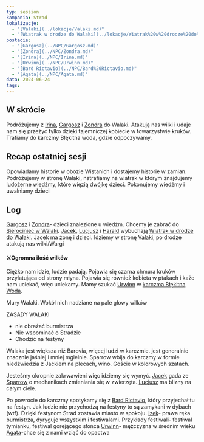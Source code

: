 ```yaml
---
typ: session
kampania: Strad
lokalizacje:
  - "[Valaki](../lokacje/Valaki.md)"
  - "[Wiatrak w drodze do Walaki](../lokacje/Wiatrak%20w%20drodze%20do%20Walaki.md)"
postacie:
  - "[Gargosz](../NPC/Gargosz.md)"
  - "[Zondra](../NPC/Zondra.md)"
  - "[Irina](../NPC/Irina.md)"
  - "[Urwinn](../NPC/Urwinn.md)"
  - "[Bard Rictavio](../NPC/Bard%20Rictavio.md)"
  - "[Agata](../NPC/Agata.md)"
data: 2024-06-24
tags: 
---
```

## W skrócie
Podróżujemy z [Irina](../NPC/Irina.md), [Gargosz](../NPC/Gargosz.md) i [Zondra](../NPC/Zondra.md) do Walaki. Atakują nas wilki i udaje nam się przeżyć tylko dzięki tajemniczej kobiecie w towarzystwie kruków. Trafiamy do karczmy Błękitna woda, gdzie odpoczywamy. 
## Recap ostatniej sesji
Opowiadamy historie w obozie Wistanich i dostajemy historie w zamian. Podróżujemy w stronę Walaki, natrafiamy na wiatrak w którym znajdujemy ludożerne wiedźmy, które więzią dwójkę dzieci. Pokonujemy wiedźmy i uwalniamy dzieci
## Log
[Gargosz](../NPC/Gargosz.md) i [Zondra](../NPC/Zondra.md)- dzieci znalezione u wiedźm. Chcemy je zabrać do [Sierociniec w Walaki](../lokacje/Sierociniec%20w%20Walaki.md).
[Jacek](../postacie%20graczy/Jacek.md), [Lucjusz](../postacie%20graczy/Lucjusz.md) i [Harald](../postacie%20graczy/Harald.md) wybuchają [Wiatrak w drodze do Walaki](../lokacje/Wiatrak%20w%20drodze%20do%20Walaki.md). 
Jacek ma żonę i dzieci.
Idziemy w stronę [Valaki](../lokacje/Valaki.md), po drodze atakują nas wilki/Wargi
#### ⚔Ogromna ilość wilków
Ciężko nam idzie, ludzie padają. Pojawia się czarna chmura kruków przylatująca od strony młyna. Pojawia się również kobieta w ptakach i każe nam uciekać, więc uciekamy. Mamy szukać [Urwinn](../NPC/Urwinn.md) w  [karczma Błękitna Woda](../lokacje/karczma%20B%C5%82%C4%99kitna%20Woda.md). 

Mury Walaki. Wokół nich nadziane na pale głowy wilków

ZASADY WALAKI
- nie obrażać burmistrza
- Nie wspominać o Stradzie
- Chodzić na festyny

Walaka jest większa niż Barovia, więcej ludzi w karczmie. jest generalnie znacznie jaśniej i mniej mgielnie. 
Sparrow wbija do karczmy w formie niedźwiedzia z Jackiem na plecach, wino.
Goście w kolorowych szatach. 

Jesteśmy okropnie zakrwawieni więc idziemy się wymyć. [Jacek](../postacie%20graczy/Jacek.md) gada ze [Sparrow](Sparrow.md) o mechanikach zmieniania się w zwierzęta. [Lucjusz](../postacie%20graczy/Lucjusz.md) ma blizny na całym ciele. 

Po powrocie do karczmy spotykamy się z [Bard Rictavio](../NPC/Bard%20Rictavio.md), który przyjechał tu na festyn.
Jak ludzie nie przychodzą na festyny to są zamykani w dybach (wtf). Dzięki festynom Strad zostawia miasto w spokoju. 
[Izek](../NPC/Izek.md)- prawa ręka burmistrza, dyryguje wszystkim i festiwalami. 
Przykłady festiwali- festiwal tymianku, festiwal gorejącego słońca
[Urwinn](../NPC/Urwinn.md)- mężczyzna w średnim wieku
[Agata](../NPC/Agata.md)-chce się z nami wziąć do opactwa

